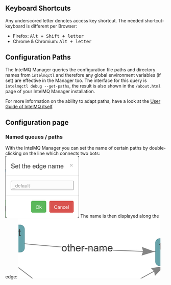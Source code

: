 ## Keyboard Shortcuts

Any underscored letter denotes access key shortcut. The needed shortcut-keyboard is different per Browser:
* Firefox: <kbd>Alt + Shift + letter</kbd>
* Chrome & Chromium: <kbd>Alt + letter</kbd>

## Configuration Paths

The IntelMQ Manager queries the configuration file paths and directory names from `intelmqctl` and therefore any global environment variables (if set) are effective in the Manager too.
The interface for this query is `intelmqctl debug --get-paths`, the result is also shown in the `/about.html` page of your IntelMQ Manager installation.

For more information on the ability to adapt paths, have a look at the [User Guide of IntelMQ itself](https://github.com/certtools/intelmq/blob/master/docs/User-Guide.md#opt-and-lsb-paths).

## Configuration page

### Named queues / paths

With the IntelMQ Manager you can set the name of certain paths by double-clicking on the line which connects two bots:
![enter path](screenshots/configuration-path-form.png)
The name is then displayed along the edge:
![shown path name](screenshots/configuration-path-set.png)
